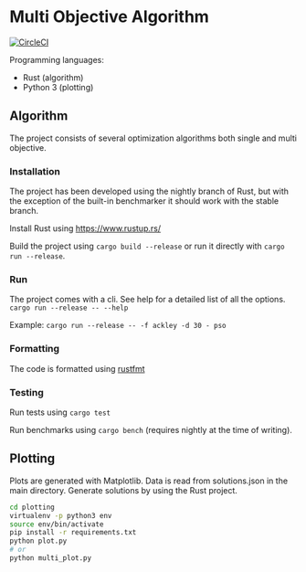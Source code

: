 # Multi Objective Algorithm

[![CircleCI](https://circleci.com/gh/duvholt/multi-objective-random-animal.svg?style=svg)](https://circleci.com/gh/duvholt/multi-objective-random-animal)

Programming languages:

- Rust (algorithm)
- Python 3 (plotting)

## Algorithm

The project consists of several optimization algorithms both single and multi objective. 

### Installation

The project has been developed using the nightly branch of Rust, but with the exception of the built-in benchmarker it should work with the stable branch.

Install Rust using https://www.rustup.rs/

Build the project using `cargo build --release` or run it directly with `cargo run --release`. 

### Run

The project comes with a cli. See help for a detailed list of all the options.
`cargo run --release -- --help`

Example: `cargo run --release -- -f ackley -d 30 - pso`

### Formatting

The code is formatted using [rustfmt](https://github.com/rust-lang-nursery/rustfmt)

### Testing

Run tests using `cargo test`

Run benchmarks using `cargo bench` (requires nightly at the time of writing).

## Plotting

Plots are generated with Matplotlib. 
Data is read from solutions.json in the main directory. Generate solutions by using the Rust project.

```bash
cd plotting
virtualenv -p python3 env
source env/bin/activate
pip install -r requirements.txt
python plot.py
# or
python multi_plot.py
```
